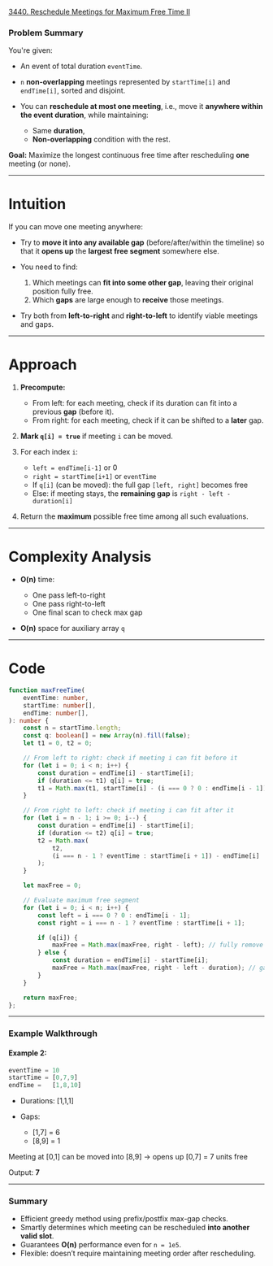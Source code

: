 [3440. Reschedule Meetings for Maximum Free Time II](https://leetcode.com/problems/reschedule-meetings-for-maximum-free-time-ii/)
### Problem Summary

You're given:

* An event of total duration `eventTime`.
* `n` **non-overlapping** meetings represented by `startTime[i]` and `endTime[i]`, sorted and disjoint.
* You can **reschedule at most one meeting**, i.e., move it **anywhere within the event duration**, while maintaining:

  * Same **duration**,
  * **Non-overlapping** condition with the rest.

**Goal:** Maximize the longest continuous free time after rescheduling **one** meeting (or none).

---

# Intuition

If you can move one meeting anywhere:

* Try to **move it into any available gap** (before/after/within the timeline) so that it **opens up** the **largest free segment** somewhere else.
* You need to find:

  1. Which meetings can **fit into some other gap**, leaving their original position fully free.
  2. Which **gaps** are large enough to **receive** those meetings.
* Try both from **left-to-right** and **right-to-left** to identify viable meetings and gaps.

---

# Approach

1. **Precompute:**
   * From left: for each meeting, check if its duration can fit into a previous **gap** (before it).
   * From right: for each meeting, check if it can be shifted to a **later** gap.

2. **Mark `q[i] = true`** if meeting `i` can be moved.

3. For each index `i`:
   * `left = endTime[i-1]` or 0
   * `right = startTime[i+1]` or `eventTime`
   * If `q[i]` (can be moved): the full gap `[left, right]` becomes free
   * Else: if meeting stays, the **remaining gap** is `right - left - duration[i]`

4. Return the **maximum** possible free time among all such evaluations.

---

# Complexity Analysis

* **O(n)** time:
  * One pass left-to-right
  * One pass right-to-left
  * One final scan to check max gap
  
* **O(n)** space for auxiliary array `q`

---

# Code

```ts
function maxFreeTime(
    eventTime: number,
    startTime: number[],
    endTime: number[],
): number {
    const n = startTime.length;
    const q: boolean[] = new Array(n).fill(false);
    let t1 = 0, t2 = 0;

    // From left to right: check if meeting i can fit before it
    for (let i = 0; i < n; i++) {
        const duration = endTime[i] - startTime[i];
        if (duration <= t1) q[i] = true;
        t1 = Math.max(t1, startTime[i] - (i === 0 ? 0 : endTime[i - 1]));
    }

    // From right to left: check if meeting i can fit after it
    for (let i = n - 1; i >= 0; i--) {
        const duration = endTime[i] - startTime[i];
        if (duration <= t2) q[i] = true;
        t2 = Math.max(
            t2,
            (i === n - 1 ? eventTime : startTime[i + 1]) - endTime[i]
        );
    }

    let maxFree = 0;

    // Evaluate maximum free segment
    for (let i = 0; i < n; i++) {
        const left = i === 0 ? 0 : endTime[i - 1];
        const right = i === n - 1 ? eventTime : startTime[i + 1];

        if (q[i]) {
            maxFree = Math.max(maxFree, right - left); // fully remove meeting
        } else {
            const duration = endTime[i] - startTime[i];
            maxFree = Math.max(maxFree, right - left - duration); // gap minus occupied
        }
    }

    return maxFree;
};

```

---

### **Example Walkthrough**

#### Example 2:

```ts
eventTime = 10
startTime = [0,7,9]
endTime =   [1,8,10]
```

* Durations: \[1,1,1]
* Gaps:

  * \[1,7] = 6
  * \[8,9] = 1

Meeting at \[0,1] can be moved into \[8,9] → opens up \[0,7] = 7 units free

Output: **7**

---

### **Summary**

* Efficient greedy method using prefix/postfix max-gap checks.
* Smartly determines which meeting can be rescheduled **into another valid slot**.
* Guarantees **O(n)** performance even for `n = 1e5`.
* Flexible: doesn’t require maintaining meeting order after rescheduling.
